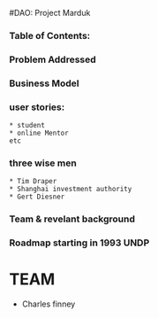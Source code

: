 #DAO: Project Marduk
### Table of Contents:
### Problem Addressed
### Business Model 
### user stories:
    * student 
    * online Mentor 
    etc
### 
### three wise men
    * Tim Draper
    * Shanghai investment authority 
    * Gert Diesner
### Team & revelant background 
### Roadmap starting in 1993 UNDP 



# TEAM
* Charles finney 
